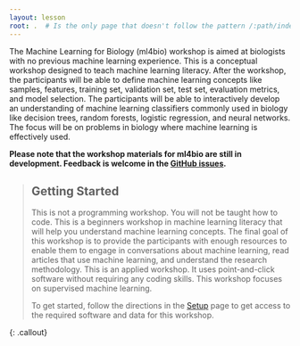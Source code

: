 ```yaml
---
layout: lesson
root: .  # Is the only page that doesn't follow the pattern /:path/index.html
---
```


The Machine Learning for Biology (ml4bio) workshop is aimed at biologists with no previous machine learning experience.
This is a conceptual workshop designed to teach machine learning literacy.
After the workshop, the participants will be able to define machine learning concepts like samples, features, training set, validation set, test set, evaluation metrics, and model selection.
The participants will be able to interactively develop an understanding of machine learning classifiers commonly used in biology like decision trees, random forests, logistic regression, and neural networks.
The focus will be on problems in biology where machine learning is effectively used. 

**Please note that the workshop materials for ml4bio are still in development.
Feedback is welcome in the [GitHub issues](https://github.com/gitter-lab/ml-bio-workshop/issues).**


> ## Getting Started
>
> This is not a programming workshop.
> You will not be taught how to code.
> This is a beginners workshop in machine learning literacy that will help you understand machine learning concepts.
> The final goal of this workshop is to provide the participants with enough resources to enable them to engage in conversations about machine learning, read articles that use machine learning, and understand the research methodology.
> This is an applied workshop. It uses point-and-click software without requiring any coding skills.
> This workshop focuses on supervised machine learning.
> 
> To get started, follow the directions in the [Setup](setup.html) page to 
> get access to the required software and data for this workshop.
> 
{: .callout}
